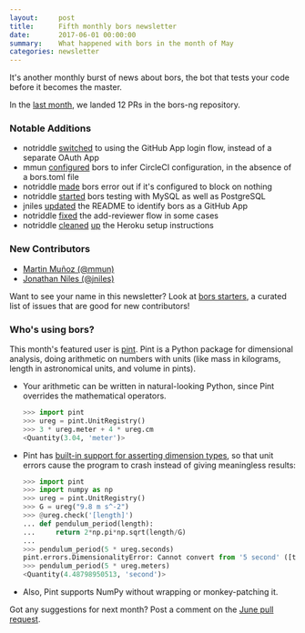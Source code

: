 ```yaml
---
layout:     post
title:      Fifth monthly bors newsletter
date:       2017-06-01 00:00:00
summary:    What happened with bors in the month of May
categories: newsletter
---
```


It's another monthly burst of news about bors,
the bot that tests your code before it becomes the master.

In the [last month](https://github.com/bors-ng/bors-ng/pulls?utf8=%E2%9C%93&q=is%3Apr%20is%3Aclosed%20closed%3A2017-05-01..2017-05-31),
we landed 12 PRs in the bors-ng repository.


### Notable Additions

* notriddle [switched](https://github.com/bors-ng/bors-ng/pull/172) to using the GitHub App login flow, instead of a separate OAuth App
* mmun [configured](https://github.com/bors-ng/bors-ng/pull/183) bors to infer CircleCI configuration, in the absence of a bors.toml file
* notriddle [made](https://github.com/bors-ng/bors-ng/pull/184) bors error out if it's configured to block on nothing
* notriddle [started](https://github.com/bors-ng/bors-ng/pull/188) bors testing with MySQL as well as PostgreSQL
* jniles [updated](https://github.com/bors-ng/bors-ng/pull/195) the README to identify bors as a GitHub App
* notriddle [fixed](https://github.com/bors-ng/bors-ng/pull/192) the add-reviewer flow in some cases
* notriddle [cleaned](https://github.com/bors-ng/bors-ng/pull/182) [up](https://github.com/bors-ng/bors-ng/pull/181) the Heroku setup instructions


### New Contributors

* [Martin Muñoz (@mmun)](https://github.com/mmun)
* [Jonathan Niles (@jniles)](https://github.com/jniles)

Want to see your name in this newsletter? Look at [bors starters](https://bors-ng.github.io/starters/), a curated list of issues that are good for new contributors!


### Who's using bors?

This month's featured user is [pint](https://github.com/hgrecco/pint). Pint is a Python package for dimensional analysis, doing arithmetic on numbers with units (like mass in kilograms, length in astronomical units, and volume in pints).

  * Your arithmetic can be written in natural-looking Python, since Pint overrides the mathematical operators.

    ```python
    >>> import pint
    >>> ureg = pint.UnitRegistry()
    >>> 3 * ureg.meter + 4 * ureg.cm
    <Quantity(3.04, 'meter')>
    ```

  * Pint has [built-in support for asserting dimension types](http://pint.readthedocs.io/en/0.7.2/wrapping.html), so that unit errors cause the program to crash instead of giving meaningless results:
  
    ```python
    >>> import pint
    >>> import numpy as np
    >>> ureg = pint.UnitRegistry()
    >>> G = ureg("9.8 m s^-2")
    >>> @ureg.check('[length]')
    ... def pendulum_period(length):
    ...     return 2*np.pi*np.sqrt(length/G)
    ...
    >>> pendulum_period(5 * ureg.seconds)
    pint.errors.DimensionalityError: Cannot convert from '5 second' ([time]) to 'a quantity of' ([length])
    >>> pendulum_period(5 * ureg.meters)
    <Quantity(4.48798950513, 'second')>
    ```

  * Also, Pint supports NumPy without wrapping or monkey-patching it.

Got any suggestions for next month?
Post a comment on the [June pull request](https://github.com/bors-ng/bors-ng.github.io/pull/TMIB-06).
